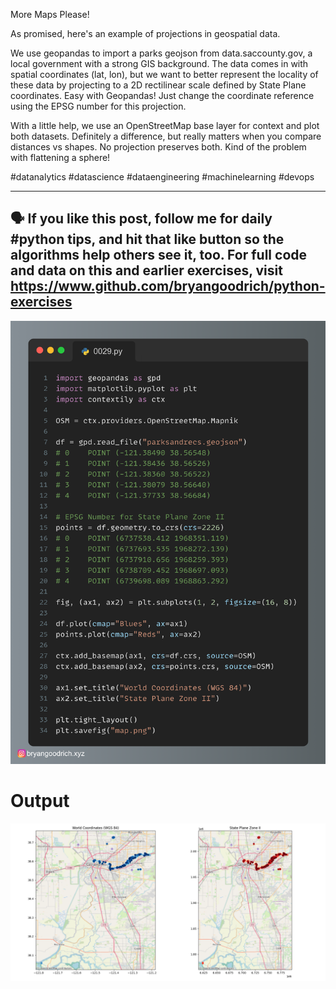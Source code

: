More Maps Please! 

As promised, here's an example of projections in geospatial data. 

We use geopandas to import a parks geojson from data.saccounty.gov, a local government with a strong GIS background. The data comes in with spatial coordinates (lat, lon), but we want to better represent the locality of these data by projecting to a 2D rectilinear scale defined by State Plane coordinates. Easy with Geopandas! Just change the coordinate reference using the EPSG number for this projection. 

With a little help, we use an OpenStreetMap base layer for context and plot both datasets. Definitely a difference, but really matters when you compare distances vs shapes. No projection preserves both. Kind of the problem with flattening a sphere!

#datanalytics #datascience #dataengineering #machinelearning #devops

------
🗣 If you like this post, follow me for daily #python tips, and hit that like button so the algorithms help others see it, too. For full code and data on this and earlier exercises, visit https://www.github.com/bryangoodrich/python-exercises
------

<img src="../../static/0029.png" />

# Output

<img src="map.png" />
